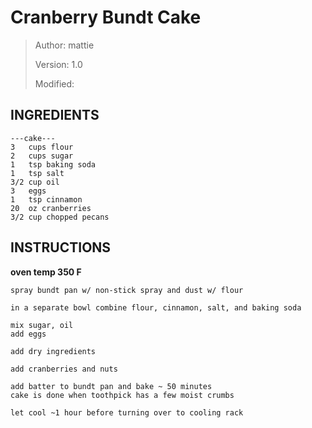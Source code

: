 # Cranberry Bundt Cake
> Author: mattie
>
> Version: 1.0
>
> Modified:


## INGREDIENTS
```
---cake---
3   cups flour
2   cups sugar
1   tsp baking soda
1   tsp salt
3/2 cup oil
3   eggs
1   tsp cinnamon
20  oz cranberries
3/2 cup chopped pecans
```


## INSTRUCTIONS

**oven temp 350 F**

```
spray bundt pan w/ non-stick spray and dust w/ flour

in a separate bowl combine flour, cinnamon, salt, and baking soda

mix sugar, oil
add eggs

add dry ingredients

add cranberries and nuts

add batter to bundt pan and bake ~ 50 minutes
cake is done when toothpick has a few moist crumbs

let cool ~1 hour before turning over to cooling rack
```

